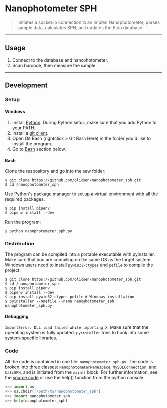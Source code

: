 # Nanophotometer SPH

> Initiates a socket.io connection to an Implen Nanophotometer, parses sample data, calculates SPH, and updates the Eton database

---

## Usage

1. Connect to the database and nanophotometer.
2. Scan barcode, then measure the sample.

---

## Development

### Setup

#### Windows

1. Install [Python](https://www.python.org/). During Python setup, make sure that you add Python to your PATH.
2. Install a [git client](https://git-scm.com/).
3. Open Git Bash (rightclick > Git Bash Here) in the folder you'd like to install the program.
4. Go to [Bash](#bash) section below.

#### Bash

Clone the respository and go into the new folder:

```shell
$ git clone https://github.com/olichen/nanophotometer_sph.git
$ cd /nanophotometer_sph
```

Use Python's package manager to set up a virtual environment with all the required packages.

```shell
$ pip install pipenv
$ pipenv install --dev
```

Run the program:

```shell
$ python nanophotometer_sph.py
```

### Distribution

The program can be compiled into a portable executable with pyinstaller. Make sure that you are compiling on the same OS as the target system. Windows users need to install `pywin32-ctypes` and `pefile` to compile the project.

```shell
$ git clone https://github.com/olichen/nanophotometer_sph.git
$ cd /nanophotometer_sph
$ pip install pipenv
$ pipenv install --dev
$ pip install pywin32-ctypes pefile # Windows installation
$ pyinstaller --onefile --name nanophotometer_sph nanophotometer_sph.py
```

#### Debugging

`ImportError: DLL load failed while importing X`: Make sure that the operating system is fully updated. `pyinstaller` tries to hook into some system-specific libraries.

### Code

All the code is contained in one file: `nanophotometer_sph.py`. The code is broken into three classes: `NanophotometerNamespace`, `MySQLConnection`, and `CalcSPH`, and is initiated from the `main()` block. For further information, see the [source code](/nanophotometer_sph.py) or use the help() function from the python console.

```python
>>> import os
>>> os.chdir('/path/to/nanophotometer_sph')
>>> import nanophotometer_sph
>>> help(nanophotometer_sph)
```
